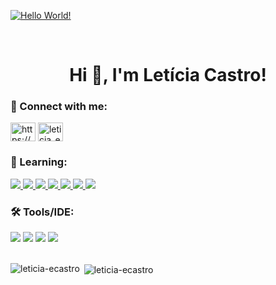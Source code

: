 <a href="https://git.io/typing-svg"><img align="center" src="https://readme-typing-svg.herokuapp.com?font=+Merriweather&weight=300&size=50&pause=800&color=1CF721&center=true&vCenter=true&width=435&lines=Hello+World!" alt="Hello World!" /></a>

<br/>

<h1 align="center">Hi 🖖, I'm Letícia Castro!</h1>

<h3 align="left">💬 Connect with me:</h3>
<p align="left">
    <a href="https://linkedin.com/in/https://www.linkedin.com/in/leticia-ecastro" target="blank"><img align="center" src="https://raw.githubusercontent.com/rahuldkjain/github-profile-readme-generator/master/src/images/icons/Social/linked-in-alt.svg" alt="https://www.linkedin.com/in/leticia-ecastro" height="30" width="40" /></a>
    <a href="https://instagram.com/leticia_ecastro" target="blank"><img align="center" src="https://raw.githubusercontent.com/rahuldkjain/github-profile-readme-generator/master/src/images/icons/Social/instagram.svg" alt="leticia_ecastro" height="30" width="40" /></a>
</p>

<h3 align="left">🧠 Learning:</h3>
<a href="" target="_blank" rel="noreferrer"><img src="https://img.shields.io/badge/c%23-%23239120.svg?style=for-the-badge&logo=c-sharp&logoColor=white">
<img src="https://img.shields.io/badge/.NET-5C2D91?style=for-the-badge&logo=.net&logoColor=white">
<img src="https://img.shields.io/badge/java-%23ED8B00.svg?style=for-the-badge&logo=java&logoColor=white"> 
<img src="https://img.shields.io/badge/html5-%23E34F26.svg?style=for-the-badge&logo=html5&logoColor=white">
<img src="https://img.shields.io/badge/javascript-%23323330.svg?style=for-the-badge&logo=javascript&logoColor=%23F7DF1E"> 
<img src="https://img.shields.io/badge/css3-%231572B6.svg?style=for-the-badge&logo=css3&logoColor=white">
<img src="https://img.shields.io/badge/bootstrap-%23563D7C.svg?style=for-the-badge&logo=bootstrap&logoColor=white"></a>

<h3 align="left">🛠 Tools/IDE:</h3>
<div>
  <img src="https://img.shields.io/badge/-Visual%20Studio-0D1117?style=for-the-badge&logo=visual-studio&logoColor=652076&labelColor=0D1117">
  <img src="https://img.shields.io/badge/-Visual%20Studio%20Code-0D1117?style=for-the-badge&logo=visual-studio-code&logoColor=1976d2&labelColor=0D1117">
  <img src="https://img.shields.io/badge/-Eclipse-0D1117?style=for-the-badge&logo=Eclipse&logoColor=C8A2C8&labelColor=0D1117">
  <img src="https://img.shields.io/badge/-Windows-0D1117?style=for-the-badge&logo=windows&labelColor=0D1117">
</div>

<br/>

<div>
    <p><img align="left" src="https://github-readme-stats.vercel.app/api?username=leticia-ecastro&show_icons=true&title_color=00fcfc&text_color=fafafa&bg_color=0d1116&hide_border=true&locale=en" alt="leticia-ecastro" /></p>
    <p>&nbsp;<img align="center" src="https://github-readme-stats.vercel.app/api/top-langs?username=leticia-ecastro&show_icons=true&title_color=00fcfc&text_color=f8f6f6&bg_color=0d1116&hide_border=true&locale=en&layout=compact" alt="leticia-ecastro" /></p>
</div>
